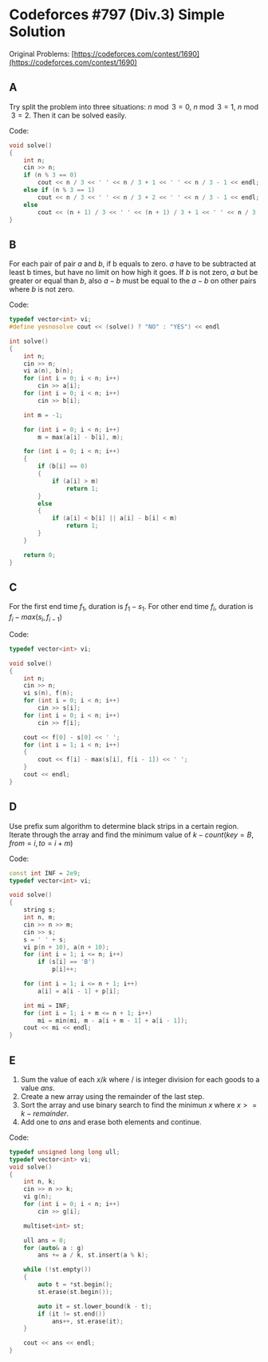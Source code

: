 # Codeforces #797 (Div.3) Simple Solution

Original Problems: [https://codeforces.com/contest/1690](https://codeforces.com/contest/1690)

## A
Try split the problem into three situations: $n \bmod 3 = 0$, $n \bmod 3 = 1$, $n \bmod 3 = 2$. Then it can be solved easily.

Code:
```cpp
void solve()
{
    int n;
    cin >> n;
    if (n % 3 == 0)
        cout << n / 3 << ' ' << n / 3 + 1 << ' ' << n / 3 - 1 << endl;
    else if (n % 3 == 1)
        cout << n / 3 << ' ' << n / 3 + 2 << ' ' << n / 3 - 1 << endl;
    else
        cout << (n + 1) / 3 << ' ' << (n + 1) / 3 + 1 << ' ' << n / 3 - 1 << endl;
}
```

## B
For each pair of pair $a$ and $b$, if b equals to zero. $a$ have to be subtracted at least b times, but have no limit on how high it goes. If $b$ is not zero, $a$ but be greater or equal than $b$, also $a - b$ must be equal to the $a - b$ on other pairs where $b$ is not zero.

Code: 
```cpp
typedef vector<int> vi;
#define yesnosolve cout << (solve() ? "NO" : "YES") << endl

int solve()
{
    int n;
    cin >> n;
    vi a(n), b(n);
    for (int i = 0; i < n; i++)
        cin >> a[i];
    for (int i = 0; i < n; i++)
        cin >> b[i];

    int m = -1;

    for (int i = 0; i < n; i++)
        m = max(a[i] - b[i], m);

    for (int i = 0; i < n; i++)
    {
        if (b[i] == 0)
        {
            if (a[i] > m)
                return 1;
        }
        else
        {
            if (a[i] < b[i] || a[i] - b[i] < m)
                return 1;
        }
    }

    return 0;
}
```

## C
For the first end time $f_1$, duration is $f_1 - s_1$. For other end time $f_i$, duration is $f_i - max(s_i,f_{i-1})$

Code: 
```cpp
typedef vector<int> vi;

void solve()
{
    int n;
    cin >> n;
    vi s(n), f(n);
    for (int i = 0; i < n; i++)
        cin >> s[i];
    for (int i = 0; i < n; i++)
        cin >> f[i];

    cout << f[0] - s[0] << ' ';
    for (int i = 1; i < n; i++)
    {
        cout << f[i] - max(s[i], f[i - 1]) << ' ';
    }
    cout << endl;
}
```

## D
Use prefix sum algorithm to determine black strips in a certain region. Iterate through the array and find the minimum value of $k - count(key=B, from = i, to = i+m)$

Code:
```cpp
const int INF = 2e9;
typedef vector<int> vi;

void solve()
{
    string s;
    int n, m;
    cin >> n >> m;
    cin >> s;
    s = ' ' + s;
    vi p(n + 10), a(n + 10);
    for (int i = 1; i <= n; i++)
        if (s[i] == 'B')
            p[i]++;

    for (int i = 1; i <= n + 1; i++)
        a[i] = a[i - 1] + p[i];

    int mi = INF;
    for (int i = 1; i + m <= n + 1; i++)
        mi = min(mi, m - a[i + m - 1] + a[i - 1]);
    cout << mi << endl;
}
```

## E
1. Sum the value of each $x / k$ where $/$ is integer division for each goods to a value $ans$.
2. Create a new array using the remainder of the last step.
3. Sort the array and use binary search to find the minimun $x$ where $x  >= k - remainder$.
4. Add one to $ans$ and erase both elements and continue.

Code: 
```cpp
typedef unsigned long long ull;
typedef vector<int> vi;
void solve()
{
    int n, k;
    cin >> n >> k;
    vi g(n);
    for (int i = 0; i < n; i++)
        cin >> g[i];

    multiset<int> st;

    ull ans = 0;
    for (auto& a : g)
        ans += a / k, st.insert(a % k);

    while (!st.empty())
    {
        auto t = *st.begin();
        st.erase(st.begin());

        auto it = st.lower_bound(k - t);
        if (it != st.end())
            ans++, st.erase(it);
    }

    cout << ans << endl;
}
```
